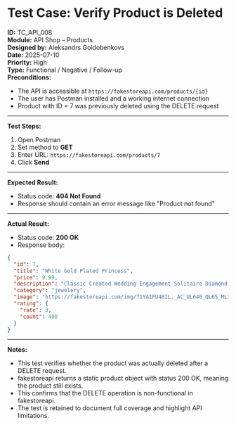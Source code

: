 # Test Case: Verify Product is Deleted

**ID:** TC_API_008  
**Module:** API Shop – Products  
**Designed by:** Aleksandrs Goldobenkovs  
**Date:** 2025-07-10  
**Priority:** High  
**Type:** Functional / Negative / Follow-up  
**Preconditions:**  
- The API is accessible at `https://fakestoreapi.com/products/{id}`  
- The user has Postman installed and a working internet connection  
- Product with ID = 7 was previously deleted using the DELETE request

---

**Test Steps:**

1. Open Postman  
2. Set method to **GET**  
3. Enter URL: `https://fakestoreapi.com/products/7`  
4. Click **Send**

---

**Expected Result:**  
- Status code: **404 Not Found** 
- Response should contain an error message like "Product not found"

---

**Actual Result:**  
- Status code: **200 OK**  
- Response body:
```json
{
  "id": 7,
  "title": "White Gold Plated Princess",
  "price": 9.99,
  "description": "Classic Created Wedding Engagement Solitaire Diamond Promise Ring for Her. Gifts to spoil your love more for Engagement, Wedding, Anniversary, Valentine's Day...",
  "category": "jewelery",
  "image": "https://fakestoreapi.com/img/71YAIFU48IL._AC_UL640_QL65_ML3_.jpg",
  "rating": {
    "rate": 3,
    "count": 400
  }
}
```
---

**Notes:**
- This test verifies whether the product was actually deleted after a DELETE request.
- fakestoreapi returns a static product object with status 200 OK, meaning the product still exists.
- This confirms that the DELETE operation is non-functional in fakestoreapi.
- The test is retained to document full coverage and highlight API limitations.
